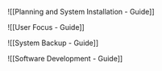 ![[Planning and System Installation - Guide]]

![[User Focus - Guide]]

![[System Backup - Guide]]

![[Software Development - Guide]]
